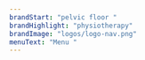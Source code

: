 ```yaml
---
brandStart: "pelvic floor "
brandHighlight: "physiotherapy"
brandImage: "logos/logo-nav.png"
menuText: "Menu "
---
```

